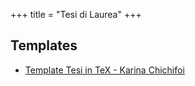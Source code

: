 +++
title = "Tesi di Laurea"
+++

## Templates

- [Template Tesi in TeX - Karina Chichifoi](https://github.com/TryKatChup/Tesi-Triennale)
